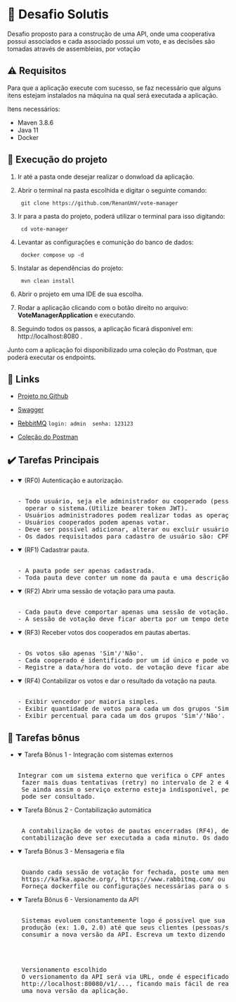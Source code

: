 
# :rocket: Desafio Solutis 

Desafio proposto para a construção de uma API, onde uma cooperativa possui associados e cada associado possui um voto, e as decisões são tomadas através de assembleias, por votação

## :warning: Requisitos

Para que a aplicação execute com sucesso, se faz necessário que alguns itens estejam instalados na máquina na qual será executada a aplicação.

Itens necessários:

- Maven 3.8.6
- Java 11
- Docker

## :memo: Execução do projeto

1. Ir até a pasta onde desejar realizar o donwload da aplicação.

2. Abrir o terminal na pasta escolhida e digitar o seguinte comando:

        git clone https://github.com/RenanUmV/vote-manager

3. Ir para a pasta do projeto, poderá utilizar o terminal para isso digitando:

        cd vote-manager

4. Levantar as configurações e comunição do banco de dados:

        docker compose up -d
        
5. Instalar as dependências do projeto:

        mvn clean install

6. Abrir o projeto em uma IDE de sua escolha.

7. Rodar a aplicação clicando com o botão direito no arquivo: **VoteManagerApplication** e executando.

8. Seguindo todos os passos, a aplicação ficará disponível em: http://localhost:8080 .

Junto com a aplicação foi disponibilizado uma coleção do Postman, que poderá executar os endpoints.

## :link: Links

 - [Projeto no Github](https://github.com/RenanUmV/vote-manager)

 - [Swagger](http://localhost:8080/swagger-ui/index.html)

 - [RebbitMQ](http://localhost:15672)
        ```login: admin  senha: 123123```

 - [Coleção do Postman](https://github.com/RenanUmV/vote-manager/blob/main/VoterManagerSolutis.postman_collection.json)

## :heavy_check_mark: Tarefas Principais

- <details open>
  <summary>(RF0) Autenticação e autorização.</summary>
  <br/>
  <pre>
  - Todo usuário, seja ele administrador ou cooperado (pessoa que votam) deve estar devidamente autenticado para
    operar o sistema.(Utilize bearer token JWT).
  - Usuários administradores podem realizar todas as operações do sistema. 
  - Usuários cooperados podem apenas votar. 
  - Deve ser possível adicionar, alterar ou excluir usuários.
  - Os dados requisitados para cadastro de usuário são: CPF, nome, tipo (administrador ou cooperado) e e-mail.
  </pre>


- <details open>
  <summary>(RF1) Cadastrar pauta.</summary>
  <br/>
  <pre>
  - A pauta pode ser apenas cadastrada.
  - Toda pauta deve conter um nome da pauta e uma descrição.
  </pre>

- <details open>
  <summary>(RF2) Abrir uma sessão de votação para uma pauta.</summary>
  <br/>
  <pre>
  - Cada pauta deve comportar apenas uma sessão de votação. 
  - A sessão de votação deve ficar aberta por um tempo determinado na chamada de abertura ou 1 minuto por padrão.
  </pre>

- <details open>
  <summary>(RF3) Receber votos dos cooperados em pautas abertas.</summary>
  <br/>
  <pre>
  - Os votos são apenas 'Sim'/'Não'.
  - Cada cooperado é identificado por um id único e pode votar apenas uma vez por pauta. 
  - Registre a data/hora do voto. de votação deve ficar aberta por um tempo determinado na chamada de abertura ou 1 minuto por padrão.
  </pre>

- <details open>
  <summary>(RF4) Contabilizar os votos e dar o resultado da votação na pauta.</summary>
  <br/>
  <pre>
  - Exibir vencedor por maioria simples.
  - Exibir quantidade de votos para cada um dos grupos 'Sim'/'Não'.
  - Exibir percentual para cada um dos grupos 'Sim'/'Não'.
  </pre>

## :dart: Tarefas bônus

- <details open>
  <summary>Tarefa Bônus 1 - Integração com sistemas externos</summary>
  <br/>
  <pre>
  Integrar com um sistema externo que verifica o CPF antes de cadastrar um usuário. Caso o sistema esteja indisponível, você deve
   fazer mais duas tentativas (retry) no intervalo de 2 e 4 segundos respectivamente (você deve registrar as tentativas no log). 
   Se ainda assim o serviço externo esteja indisponível, permita o cadastro do usuário, mas registre no log que o serviço não
   pode ser consultado.
  </pre>

- <details open>
  <summary>Tarefa Bônus 2 - Contabilização automática</summary>
  <br/>
  <pre>
   A contabilização de votos de pautas encerradas (RF4), deve ser feita de forma automática pelo sistema. A rotina de
   contabilização deve ser executada a cada minuto. Os dados devem ser persistidos no banco de dados.
  </pre>

- <details open>
  <summary>Tarefa Bônus 3 - Mensageria e fila</summary>
  <br/>
  <pre>
   Quando cada sessão de votação for fechada, poste uma mensagem em uma mensageria
   https://kafka.apache.org/, https://www.rabbitmq.com/ ou qualquer outra) com o resultado da votação.
   Forneça dockerfile ou configurações necessárias para o serviço de mensageiria utilizado.
  </pre>

- <details open>
  <summary>Tarefa Bônus 6 - Versionamento da API</summary>
  <br/>
  <pre>
   Sistemas evoluem constantemente logo é possível que sua API mude e seja necessário que você mantenha diferentes versões em 
   produção (ex: 1.0, 2.0) até que seus clientes (pessoas/sistemas que consomem sua api) realizem as mudanças necessárias para
   consumir a nova versão da API. Escreva um texto dizendo qual estratégia você utilizaria para versionar a sua API.
   <br>
   <br>
   Versionamento escolhido
   O versionamento da API será via URL, onde é especificado a versão da API na qual está sendo utilizado, por exemplo 
   http://localhost:80080/v1/..., ficando mais fácil de realizar as mudanças necessárias quando surgir
   uma nova versão da aplicação.
  </pre>
